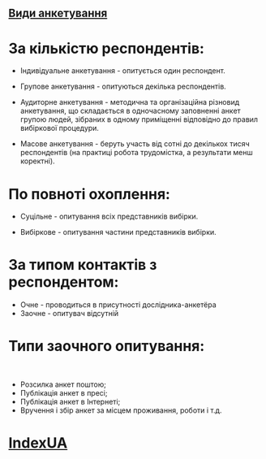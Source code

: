 
 ## [Види анкетування](https://ru.wikipedia.org/wiki/Метод_анкетирования)  
 # За кількістю респондентів:  

 * Індивідуальне анкетування - опитується один респондент.

 * Групове анкетування - опитуються декілька респондентів.

 * Аудиторне анкетування - методична та організаційна різновид анкетування, що складається в одночасному заповненні анкет групою людей, зібраних в одному приміщенні відповідно до правил вибіркової процедури.

 * Масове анкетування - беруть участь від сотні до декількох тисяч респондентів (на практиці робота трудомістка, а результати менш коректні).

 # По повноті охоплення:

 * Суцільне - опитування всіх представників вибірки.

 * Вибіркове - опитування частини представників вибірки.

 # За типом контактів з респондентом:

 * Очне - проводиться в присутності дослідника-анкетёра
 * Заочне - опитувач відсутній

 # Типи заочного опитування:
 
 * Розсилка анкет поштою;
 * Публікація анкет в пресі;
 * Публікація анкет в Інтернеті;
 * Вручення і збір анкет за місцем проживання, роботи і т.д.

 # [IndexUA](https://github.com/ip-85/System-Dynamics/blob/master/Theory/IndexUA.md)

